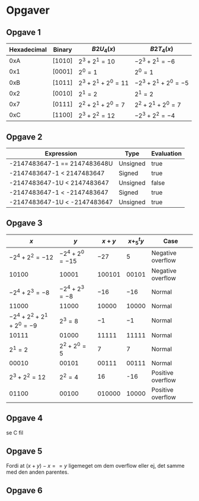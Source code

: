 # Opgaver

## Opgave 1


| Hexadecimal | Binary | $B2U_4(x)$       | $B2T_4(x)$        |
| ------------- | -------- | ------------------ | ------------------- |
| 0xA         | [1010] | $2^3+2^1=10$     | $-2^3+2^1=-6$     |
| 0x1         | [0001] | $2^0=1$          | $2^0=1$           |
| 0xB         | [1011] | $2^3+2^1+2^0=11$ | $-2^3+2^1+2^0=-5$ |
| 0x2         | [0010] | $2^1=2$          | $2^1=2$           |
| 0x7         | [0111] | $2^2+2^1+2^0=7$  | $2^2+2^1+2^0=7$   |
| 0xC         | [1100] | $2^3+2^2=12$     | $-2^3+2^2=-4$     |

## Opgave 2


| Expression                   | Type     | Evaluation |
| ------------------------------ | ---------- | ------------ |
| -2147483647-1 == 2147483648U | Unsigned | true       |
| -2147483647-1 < 2147483647   | Signed   | true       |
| -2147483647-1U < 2147483647  | Unsigned | false      |
| -2147483647-1 < -2147483647  | Signed   | true       |
| -2147483647-1U < -2147483647 | Unsigned | true       |

## Opgave 3


| $x$                   | $y$            | $x+y$  | $x+^t_5y$ | Case              |
| ----------------------- | ---------------- | -------- | ----------- | ------------------- |
| $-2^4+2^2=-12$        | $-2^4+2^0=-15$ | $-27$  | 5         | Negative overflow |
| 10100                 | 10001          | 100101 | 00101     | Negative overflow |
| $-2^4+2^3=-8$         | $-2^4+2^3=-8$  | $-16$  | $-16$     | Normal            |
| 11000                 | 11000          | 10000  | 10000     | Normal            |
| $-2^4+2^2+2^1+2^0=-9$ | $2^3=8$        | $-1$   | $-1$      | Normal            |
| 10111                 | 01000          | 11111  | 11111     | Normal            |
| $2^1=2$               | $2^2+2^0=5$    | $7$    | 7         | Normal            |
| 00010                 | 00101          | 00111  | 00111     | Normal            |
| $2^3+2^2=12$          | $2^2=4$        | 16     | -16       | Positive overflow |
| 01100                 | 00100          | 010000 | 10000     | Positive overflow |

## Opgave 4

se C fil

## Opgave 5

Fordi at $(x+y)-x ==y$ ligemeget om dem overflow eller ej, det samme med den anden parentes.

## Opgave 6

